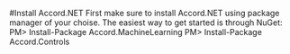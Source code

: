 #Install Accord.NET
First make sure to install Accord.NET using package manager of your choise.
The easiest way to get started is through NuGet:
	PM> Install-Package Accord.MachineLearning
    PM> Install-Package Accord.Controls